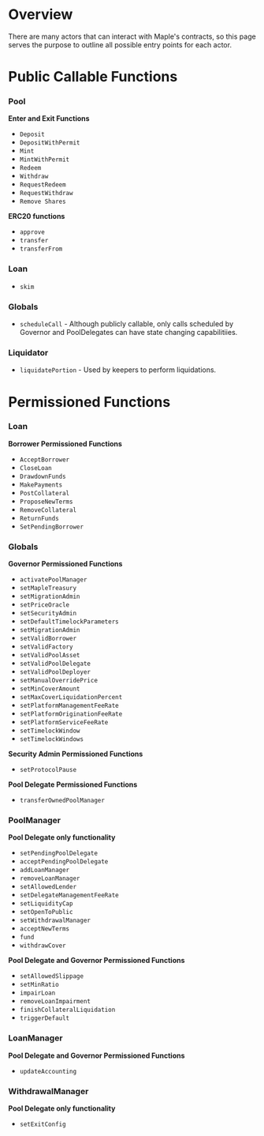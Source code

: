 # Overview
There are many actors that can interact with Maple's contracts, so this page serves the purpose to outline all possible entry points for each actor.

# Public Callable Functions

### Pool
**Enter and Exit Functions**
* `Deposit`
* `DepositWithPermit`
* `Mint`
* `MintWithPermit`
* `Redeem`
* `Withdraw`
* `RequestRedeem`
* `RequestWithdraw`
* `Remove Shares`

**ERC20 functions**
* `approve`
* `transfer`
* `transferFrom`

### Loan
* `skim`

### Globals
* `scheduleCall` - Although publicly callable, only calls scheduled by Governor and PoolDelegates can have state changing capabilitiies.

### Liquidator
* `liquidatePortion` - Used by keepers to perform liquidations.

# Permissioned Functions

### Loan
**Borrower Permissioned Functions**
* `AcceptBorrower`
* `CloseLoan`
* `DrawdownFunds`
* `MakePayments`
* `PostCollateral`
* `ProposeNewTerms`
* `RemoveCollateral`
* `ReturnFunds`
* `SetPendingBorrower`

### Globals
**Governor Permissioned Functions**
* `activatePoolManager`
* `setMapleTreasury`
* `setMigrationAdmin`
* `setPriceOracle`
* `setSecurityAdmin`
* `setDefaultTimelockParameters`
* `setMigrationAdmin`
* `setValidBorrower`
* `setValidFactory`
* `setValidPoolAsset`
* `setValidPoolDelegate`
* `setValidPoolDeployer`
* `setManualOverridePrice`
* `setMinCoverAmount`
* `setMaxCoverLiquidationPercent`
* `setPlatformManagementFeeRate`
* `setPlatformOriginationFeeRate`
* `setPlatformServiceFeeRate`
* `setTimelockWindow`
* `setTimelockWindows`

**Security Admin Permissioned Functions**
* `setProtocolPause`

**Pool Delegate Permissioned Functions**
* `transferOwnedPoolManager`

### PoolManager
**Pool Delegate only functionality**
* `setPendingPoolDelegate`
* `acceptPendingPoolDelegate`
* `addLoanManager`
* `removeLoanManager`
* `setAllowedLender`
* `setDelegateManagementFeeRate`
* `setLiquidityCap`
* `setOpenToPublic`
* `setWithdrawalManager`
* `acceptNewTerms`
* `fund`
* `withdrawCover`

**Pool Delegate and Governor Permissioned Functions**
* `setAllowedSlippage`
* `setMinRatio`
* `impairLoan`
* `removeLoanImpairment`
* `finishCollateralLiquidation`
* `triggerDefault`

### LoanManager
**Pool Delegate and Governor Permissioned Functions**
* `updateAccounting`

### WithdrawalManager
**Pool Delegate only functionality**
* `setExitConfig`
